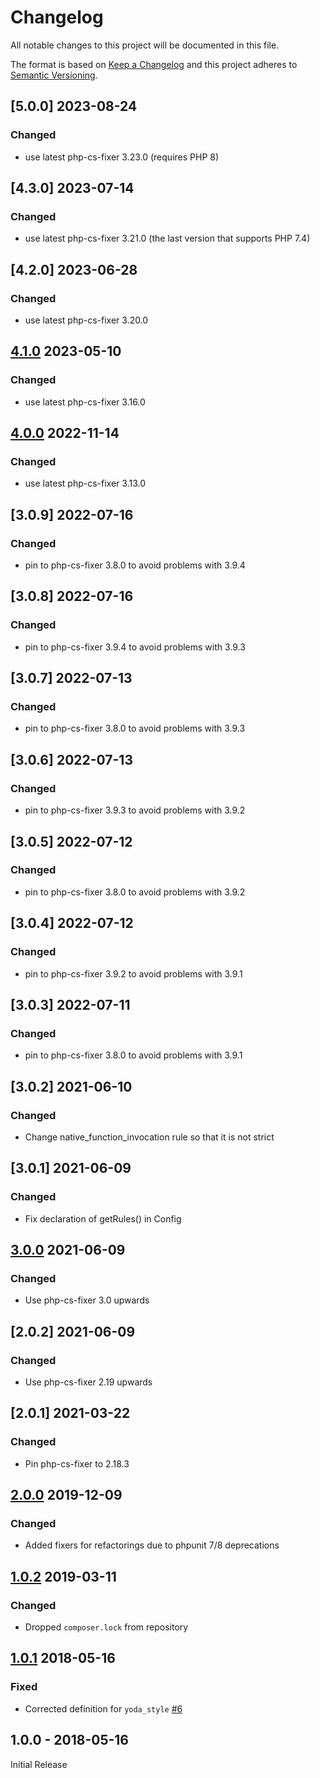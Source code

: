 # Changelog
All notable changes to this project will be documented in this file.

The format is based on [Keep a Changelog](http://keepachangelog.com/en/1.0.0/)
and this project adheres to [Semantic Versioning](http://semver.org/spec/v2.0.0.html).

## [5.0.0] 2023-08-24
### Changed
- use latest php-cs-fixer 3.23.0 (requires PHP 8)

## [4.3.0] 2023-07-14
### Changed
- use latest php-cs-fixer 3.21.0 (the last version that supports PHP 7.4)

## [4.2.0] 2023-06-28
### Changed
- use latest php-cs-fixer 3.20.0

## [4.1.0] 2023-05-10
### Changed
- use latest php-cs-fixer 3.16.0

## [4.0.0] 2022-11-14
### Changed
- use latest php-cs-fixer 3.13.0

## [3.0.9] 2022-07-16
### Changed
- pin to php-cs-fixer 3.8.0 to avoid problems with 3.9.4

## [3.0.8] 2022-07-16
### Changed
- pin to php-cs-fixer 3.9.4 to avoid problems with 3.9.3

## [3.0.7] 2022-07-13
### Changed
- pin to php-cs-fixer 3.8.0 to avoid problems with 3.9.3

## [3.0.6] 2022-07-13
### Changed
- pin to php-cs-fixer 3.9.3 to avoid problems with 3.9.2

## [3.0.5] 2022-07-12
### Changed
- pin to php-cs-fixer 3.8.0 to avoid problems with 3.9.2

## [3.0.4] 2022-07-12
### Changed
- pin to php-cs-fixer 3.9.2 to avoid problems with 3.9.1

## [3.0.3] 2022-07-11
### Changed
- pin to php-cs-fixer 3.8.0 to avoid problems with 3.9.1

## [3.0.2] 2021-06-10
### Changed
- Change native_function_invocation rule so that it is not strict

## [3.0.1] 2021-06-09
### Changed
- Fix declaration of getRules() in Config

## [3.0.0] 2021-06-09
### Changed
- Use php-cs-fixer 3.0 upwards

## [2.0.2] 2021-06-09
### Changed
- Use php-cs-fixer 2.19 upwards

## [2.0.1] 2021-03-22
### Changed
- Pin php-cs-fixer to 2.18.3

## [2.0.0] 2019-12-09
### Changed
- Added fixers for refactorings due to phpunit 7/8 deprecations

## [1.0.2] 2019-03-11
### Changed
- Dropped `composer.lock` from repository

## [1.0.1] 2018-05-16
### Fixed
- Corrected definition for `yoda_style` [#6](https://github.com/owncloud/coding-standard/pull/6)

## 1.0.0 - 2018-05-16
Initial Release

[Unreleased]: https://github.com/owncloud/coding-standard/compare/4.1.0...HEAD
[4.1.0]: https://github.com/owncloud/coding-standard/compare/4.0.0...4.1.0
[4.0.0]: https://github.com/owncloud/coding-standard/compare/3.0.0...4.0.0
[3.0.0]: https://github.com/owncloud/coding-standard/compare/2.0.0...3.0.0
[2.0.0]: https://github.com/owncloud/coding-standard/compare/1.0.2...2.0.0
[1.0.2]: https://github.com/owncloud/coding-standard/compare/1.0.1...1.0.2
[1.0.1]: https://github.com/owncloud/coding-standard/compare/1.0.0...1.0.1
